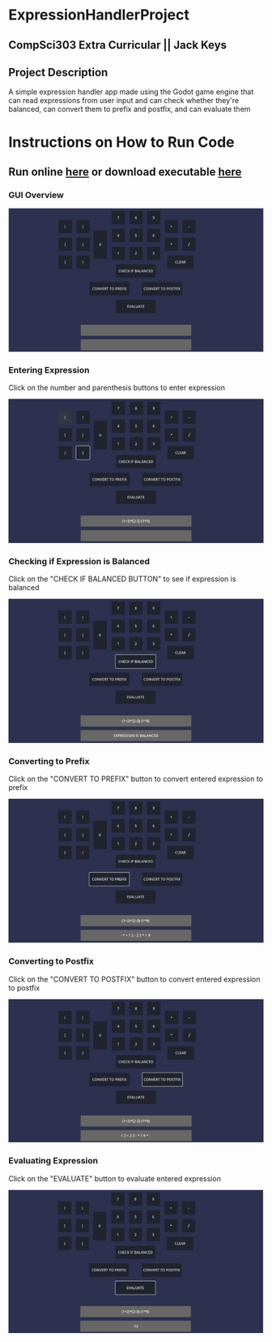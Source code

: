 
# ExpressionHandlerProject

 ## CompSci303 Extra Curricular || Jack Keys

 ## Project Description

 A simple expression handler app made using the Godot game engine that can read expressions from user input and can check whether they're balanced, can convert them to prefix and postfix, and can evaluate them

# Instructions on How to Run Code

 ## Run online [here](https://vulpolox.itch.io/compsci-303-class-project) or download executable [here](https://drive.google.com/file/d/1WHmh31ui1EIswot5-3Jpv3qk035LHQob/view?usp=sharing)

 ### GUI Overview

 ![Overview of GUI](https://github.com/Vulpolox/ExpressionHandlerProject/blob/main/Screenshots/Overview.png)

 ### Entering Expression

 Click on the number and parenthesis buttons to enter expression

 ![Entering Expression](https://github.com/Vulpolox/ExpressionHandlerProject/blob/main/Screenshots/EnterExpression.png)

 ### Checking if Expression is Balanced

 Click on the "CHECK IF BALANCED BUTTON" to see if expression is balanced

 ![Check if Expression Is Balanced](https://github.com/Vulpolox/ExpressionHandlerProject/blob/main/Screenshots/CheckIfBalanced.png)
 
 ### Converting to Prefix

 Click on the "CONVERT TO PREFIX" button to convert entered expression to prefix

 ![Converting to Prefix](https://github.com/Vulpolox/ExpressionHandlerProject/blob/main/Screenshots/Prefix.png)

 ### Converting to Postfix

 Click on the "CONVERT TO POSTFIX" button to convert entered expression to postfix

 ![Converting to Postfix](https://github.com/Vulpolox/ExpressionHandlerProject/blob/main/Screenshots/Postfix.png)

 ### Evaluating Expression
 Click on the "EVALUATE" button to evaluate entered expression

 ![Evaluating Expression](https://github.com/Vulpolox/ExpressionHandlerProject/blob/main/Screenshots/Evaluate.png)

 

 
